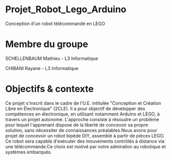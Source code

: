 # Projet_Robot_Lego_Arduino
Conception d'un robot télécommandé en LEGO
# Membre du groupe
SCHELLENBAUM Mathieu - L3 Informatique

CHIBANI Rayane - L3 Informatique
# Objectifs & contexte
Ce projet s'inscrit dans le cadre de l'U.E. intitulée "Conception et Création Libre en Électronique" (2CLE). Il a pour objectif de développer des compétences en électronique, en utilisant notamment Arduino et LEGO, à travers un projet autonome. L'approche consiste à résoudre un problème pour lequel l'apprenant dispose de la liberté de concevoir sa propre solution, sans nécessiter de connaissances préalables.Nous avons pour projet de concevoir un robot bipède DIY, assemblé à partir de pièces LEGO. Ce robot sera capable d'exécuter des mouvements contrôlés à distance via une télécommande.Ce choix est motivé par notre admiration au robotique et systèmes embarqués.
